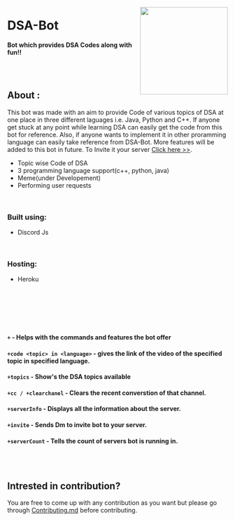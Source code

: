 <p align="center">
<img src="https://i.ibb.co/jG3Gffy/dsa.jpg" width=200px height=200px align="right">
<h1 > DSA-Bot </h1>
<p>
<p>

  <b>Bot which provides DSA Codes along with fun!!</b> 
</p>

<br/><br/>

## About :

This bot was made with an aim to provide Code of various topics of DSA at one place in three different laguages i.e. Java, Python and C++. If anyone get stuck at any point while learning DSA can easily get the code from this bot for reference. Also, if anyone wants to implement it in other proramming language can easily take reference from DSA-Bot.
More features will be added to this bot in future. To Invite it your server [Click here >>](https://discordapp.com/oauth2/authorize?client_id=871086013152391168&scope=bot&permissions=8).

- Topic wise Code of DSA 
- 3 programming language support(c++, python, java)
- Meme(under Developement)
- Performing user requests

<br/>

### **Built using:**

- Discord Js

<br/>

### **Hosting:**

- Heroku 

<br/><br/>

<!-- ## Commands Preview :

![DSA-Bot](https://s6.gifyu.com/images/DSA-bot.gif) -->

<br/><br/>

#### `+` - Helps with the commands and features the bot offer

#### `+code <topic> in <language>` - gives the link of the video of the specified topic in specified language.

#### `+topics` - Show's the DSA topics available

#### `+cc / +clearchanel` - Clears the recent converstion of that channel.

#### `+serverInfo` - Displays all the information about the server.

#### `+invite` - Sends Dm to invite bot to your server.

#### `+serverCount` - Tells the count of servers bot is running in.


<br/><br/>

## Intrested in contribution?

You are free to come up with any contribution as you want but please go through [Contributing.md](Contributing.md) before contributing.






